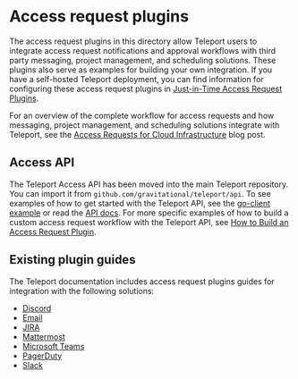 # Access request plugins

The access request plugins in this directory allow Teleport users to integrate access request notifications and approval workflows with third party messaging, project management, and scheduling solutions. These plugins also serve as examples for building your own integration.
If you have a self-hosted Teleport deployment, you can find information for configuring these access
request plugins in [Just-in-Time Access Request Plugins](https://goteleport.com/docs/access-controls/access-request-plugins/).

For an overview of the complete workflow for access requests and how messaging, project management, and scheduling solutions integrate with Teleport, see the [Access Requests for Cloud Infrastructure](https://goteleport.com/blog/access-requests/) blog post.

## Access API

The Teleport Access API has been moved into the main Teleport repository.
You can import it from `github.com/gravitational/teleport/api`. To see examples of how to get started with the Teleport API, see the [go-client example](https://github.com/gravitational/teleport/tree/master/examples/go-client) or read the [API docs](https://goteleport.com/docs/api/introduction/).
For more specific examples of how to build a custom access request workflow with the Teleport API, see [How to Build an Access Request Plugin](https://goteleport.com/docs/api/access-plugin/).

## Existing plugin guides

The Teleport documentation includes access request plugins guides for integration
with the following solutions:

- [Discord](https://goteleport.com/docs/access-controls/access-request-plugins/ssh-approval-discord/)
- [Email](https://goteleport.com/docs/access-controls/access-request-plugins/ssh-approval-email/)
- [JIRA](https://goteleport.com/docs/access-controls/access-request-plugins/ssh-approval-jira/)
- [Mattermost](https://goteleport.com/docs/access-controls/access-request-plugins/ssh-approval-mattermost/)
- [Microsoft Teams](https://goteleport.com/docs/access-controls/access-request-plugins/ssh-approval-msteams/)
- [PagerDuty](https://goteleport.com/docs/access-controls/access-request-plugins/ssh-approval-pagerduty/)
- [Slack](https://goteleport.com/docs/access-controls/access-request-plugins/ssh-approval-slack/)